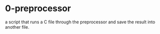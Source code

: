 # 0-preprocessor
a script that runs a C file through the preprocessor and save the result into another file.
